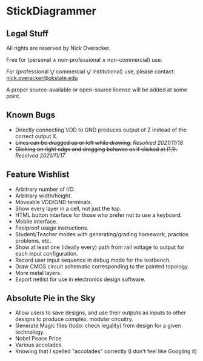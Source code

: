 # StickDiagrammer

## Legal Stuff
All rights are reserved by Nick Overacker.

Free for (personal ∧ non-professional ∧ non-commercial) use.

For (professional ⋁ commercial ⋁ institutional) use, please contact: [nick.overacker@okstate.edu](mailto:nick.overacker@okstate.edu)

A proper source-available or open-source license will be added at some point.

## Known Bugs
* Directly connecting VDD to GND produces output of Z instead of the correct output X.
* ~~Lines can be dragged up or left while drawing.~~ *Resolved 2021/11/18*
* ~~Clicking on right edge and dragging behaves as if clicked at (1,1).~~ *Resolved 2021/11/17*

## Feature Wishlist
* Arbitrary number of I/O.
* Arbitrary width/height.
* Moveable VDD/GND terminals.
* Show every layer in a cell, not just the top.
* HTML button interface for those who prefer not to use a keyboard.
* Mobile interface.
* Foolproof usage instructions.
* Student/Teacher modes with generating/grading homework, practice problems, etc.
* Show at least one (ideally every) path from rail voltage to output for each input configuration.
* Record user input sequence in debug mode for the testbench.
* Draw CMOS circuit schematic corresponding to the painted topology.
* More metal layers.
* Export netlist for use in electronics design software.

## Absolute Pie in the Sky
* Allow users to save designs, and use their outputs as inputs to other designs to produce complex, modular circuitry.
* Generate Magic files (todo: check legality) from design for a given technology.
* Nobel Peace Prize
* Various accolades
* Knowing that I spelled "accolades" correctly (I don't feel like Googling it)
